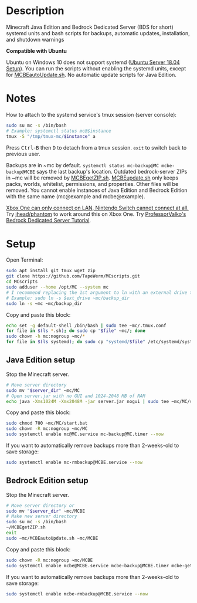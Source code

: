 # Description
Minecraft Java Edition and Bedrock Dedicated Server (BDS for short) systemd units and bash scripts for backups, automatic updates, installation, and shutdown warnings

**Compatible with Ubuntu**

Ubuntu on Windows 10 does not support systemd ([Ubuntu Server 18.04 Setup](https://gist.github.com/TapeWerm/d65ae4aeb6653b669e68b0fb25ec27f3)). You can run the scripts without enabling the systemd units, except for [MCBEautoUpdate.sh](MCBEautoUpdate.sh). No automatic update scripts for Java Edition.
# Notes
How to attach to the systemd service's tmux session (server console):
```bash
sudo su mc -s /bin/bash
# Example: systemctl status mc@$instance
tmux -S "/tmp/tmux-mc/$instance" a
```
Press <kbd>Ctrl</kbd>-<kbd>B</kbd> then <kbd>D</kbd> to detach from a tmux session. `exit` to switch back to previous user.

Backups are in ~mc by default. `systemctl status mc-backup@MC mcbe-backup@MCBE` says the last backup's location. Outdated bedrock-server ZIPs in ~mc will be removed by [MCBEgetZIP.sh](MCBEgetZIP.sh). [MCBEupdate.sh](MCBEupdate.sh) only keeps packs, worlds, whitelist, permissions, and properties. Other files will be removed. You cannot enable instances of Java Edition and Bedrock Edition with the same name (mc@example and mcbe@example).

[Xbox One can only connect on LAN, Nintendo Switch cannot connect at all.](https://help.mojang.com/customer/en/portal/articles/2954250-dedicated-servers-for-minecraft-on-bedrock) Try [jhead/phantom](https://github.com/jhead/phantom) to work around this on Xbox One. Try [ProfessorValko's Bedrock Dedicated Server Tutorial](https://www.reddit.com/user/ProfessorValko/comments/9f438p/bedrock_dedicated_server_tutorial/).
# Setup
Open Terminal:
```bash
sudo apt install git tmux wget zip
git clone https://github.com/TapeWerm/MCscripts.git
cd MCscripts
sudo adduser --home /opt/MC --system mc
# I recommend replacing the 1st argument to ln with an external drive to dump backups on
# Example: sudo ln -s $ext_drive ~mc/backup_dir
sudo ln -s ~mc ~mc/backup_dir
```
Copy and paste this block:
```bash
echo set -g default-shell /bin/bash | sudo tee ~mc/.tmux.conf
for file in $(ls *.sh); do sudo cp "$file" ~mc/; done
sudo chown -h mc:nogroup ~mc/*
for file in $(ls systemd); do sudo cp "systemd/$file" /etc/systemd/system/; done
```
## Java Edition setup
Stop the Minecraft server.
```bash
# Move server directory
sudo mv "$server_dir" ~mc/MC
# Open server.jar with no GUI and 1024-2048 MB of RAM
echo java -Xms1024M -Xmx2048M -jar server.jar nogui | sudo tee ~mc/MC/start.bat
```
Copy and paste this block:
```bash
sudo chmod 700 ~mc/MC/start.bat
sudo chown -R mc:nogroup ~mc/MC
sudo systemctl enable mc@MC.service mc-backup@MC.timer --now
```
If you want to automatically remove backups more than 2-weeks-old to save storage:
```bash
sudo systemctl enable mc-rmbackup@MCBE.service --now
```
## Bedrock Edition setup
Stop the Minecraft server.
```bash
# Move server directory or
sudo mv "$server_dir" ~mc/MCBE
# Make new server directory
sudo su mc -s /bin/bash
~/MCBEgetZIP.sh
exit
sudo ~mc/MCBEautoUpdate.sh ~mc/MCBE
```
Copy and paste this block:
```bash
sudo chown -R mc:nogroup ~mc/MCBE
sudo systemctl enable mcbe@MCBE.service mcbe-backup@MCBE.timer mcbe-getzip.timer mcbe-autoupdate@MCBE.service --now
```
If you want to automatically remove backups more than 2-weeks-old to save storage:
```bash
sudo systemctl enable mcbe-rmbackup@MCBE.service --now
```
